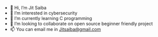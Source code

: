 - 👋 Hi, I’m Jit Saiba
- 👀 I’m interested in cybersecurity
- 🌱 I’m currently learning C programming
- 💞️ I’m looking to collaborate on open source beginner friendly project
- 📫 You can email me in Jitsaiba@gmail.com


<!---
Mrsaiba/Mrsaiba is a ✨ special ✨ repository because its `README.md` (this file) appears on your GitHub profile.
You can click the Preview link to take a look at your changes.
--->

